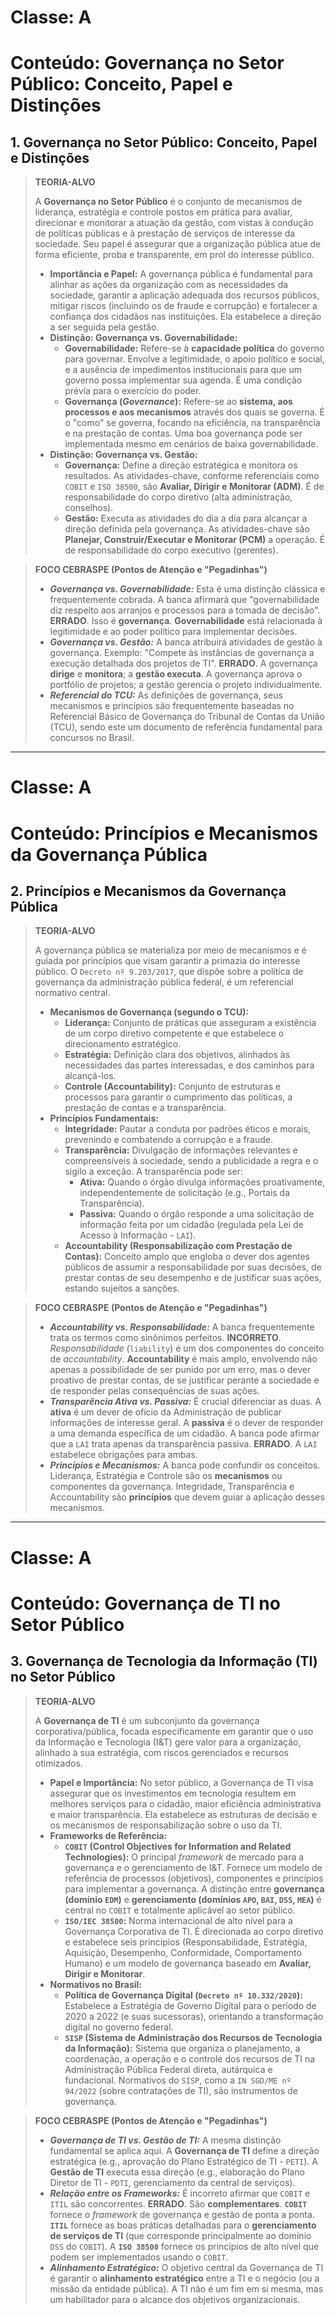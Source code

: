 # Classe: A
# Conteúdo: Governança no Setor Público: Conceito, Papel e Distinções

## 1. Governança no Setor Público: Conceito, Papel e Distinções

> **TEORIA-ALVO**
>
> A **Governança no Setor Público** é o conjunto de mecanismos de liderança, estratégia e controle postos em prática para avaliar, direcionar e monitorar a atuação da gestão, com vistas à condução de políticas públicas e à prestação de serviços de interesse da sociedade. Seu papel é assegurar que a organização pública atue de forma eficiente, proba e transparente, em prol do interesse público.
>
> * **Importância e Papel:** A governança pública é fundamental para alinhar as ações da organização com as necessidades da sociedade, garantir a aplicação adequada dos recursos públicos, mitigar riscos (incluindo os de fraude e corrupção) e fortalecer a confiança dos cidadãos nas instituições. Ela estabelece a direção a ser seguida pela gestão.
> * **Distinção: Governança vs. Governabilidade:**
>     * **Governabilidade:** Refere-se à **capacidade política** do governo para governar. Envolve a legitimidade, o apoio político e social, e a ausência de impedimentos institucionais para que um governo possa implementar sua agenda. É uma condição prévia para o exercício do poder.
>     * **Governança (*Governance*):** Refere-se ao **sistema, aos processos e aos mecanismos** através dos quais se governa. É o "como" se governa, focando na eficiência, na transparência e na prestação de contas. Uma boa governança pode ser implementada mesmo em cenários de baixa governabilidade.
> * **Distinção: Governança vs. Gestão:**
>     * **Governança:** Define a direção estratégica e monitora os resultados. As atividades-chave, conforme referenciais como `COBIT` e `ISO 38500`, são **Avaliar, Dirigir e Monitorar (ADM)**. É de responsabilidade do corpo diretivo (alta administração, conselhos).
>     * **Gestão:** Executa as atividades do dia a dia para alcançar a direção definida pela governança. As atividades-chave são **Planejar, Construir/Executar e Monitorar (PCM)** a operação. É de responsabilidade do corpo executivo (gerentes).

> **FOCO CEBRASPE (Pontos de Atenção e "Pegadinhas")**
>
> * ***Governança vs. Governabilidade:*** Esta é uma distinção clássica e frequentemente cobrada. A banca afirmará que "governabilidade diz respeito aos arranjos e processos para a tomada de decisão". **ERRADO**. Isso é **governança**. **Governabilidade** está relacionada à legitimidade e ao poder político para implementar decisões.
> * ***Governança vs. Gestão:*** A banca atribuirá atividades de gestão à governança. Exemplo: "Compete às instâncias de governança a execução detalhada dos projetos de TI". **ERRADO**. A governança **dirige** e **monitora**; a **gestão executa**. A governança aprova o portfólio de projetos; a gestão gerencia o projeto individualmente.
> * ***Referencial do TCU:*** As definições de governança, seus mecanismos e princípios são frequentemente baseadas no Referencial Básico de Governança do Tribunal de Contas da União (TCU), sendo este um documento de referência fundamental para concursos no Brasil.

---

# Classe: A
# Conteúdo: Princípios e Mecanismos da Governança Pública

## 2. Princípios e Mecanismos da Governança Pública

> **TEORIA-ALVO**
>
> A governança pública se materializa por meio de mecanismos e é guiada por princípios que visam garantir a primazia do interesse público. O `Decreto nº 9.203/2017`, que dispõe sobre a política de governança da administração pública federal, é um referencial normativo central.
>
> * **Mecanismos de Governança (segundo o TCU):**
>     * **Liderança:** Conjunto de práticas que asseguram a existência de um corpo diretivo competente e que estabelece o direcionamento estratégico.
>     * **Estratégia:** Definição clara dos objetivos, alinhados às necessidades das partes interessadas, e dos caminhos para alcançá-los.
>     * **Controle (Accountability):** Conjunto de estruturas e processos para garantir o cumprimento das políticas, a prestação de contas e a transparência.
> * **Princípios Fundamentais:**
>     * **Integridade:** Pautar a conduta por padrões éticos e morais, prevenindo e combatendo a corrupção e a fraude.
>     * **Transparência:** Divulgação de informações relevantes e compreensíveis à sociedade, sendo a publicidade a regra e o sigilo a exceção. A transparência pode ser:
>         * **Ativa:** Quando o órgão divulga informações proativamente, independentemente de solicitação (e.g., Portais da Transparência).
>         * **Passiva:** Quando o órgão responde a uma solicitação de informação feita por um cidadão (regulada pela Lei de Acesso à Informação - `LAI`).
>     * **Accountability (Responsabilização com Prestação de Contas):** Conceito amplo que engloba o dever dos agentes públicos de assumir a responsabilidade por suas decisões, de prestar contas de seu desempenho e de justificar suas ações, estando sujeitos a sanções.

> **FOCO CEBRASPE (Pontos de Atenção e "Pegadinhas")**
>
> * ***Accountability vs. Responsabilidade:*** A banca frequentemente trata os termos como sinônimos perfeitos. **INCORRETO**. *Responsabilidade* (`liability`) é um dos componentes do conceito de *accountability*. **Accountability** é mais amplo, envolvendo não apenas a possibilidade de ser punido por um erro, mas o dever proativo de prestar contas, de se justificar perante a sociedade e de responder pelas consequências de suas ações.
> * ***Transparência Ativa vs. Passiva:*** É crucial diferenciar as duas. A **ativa** é um dever de ofício da Administração de publicar informações de interesse geral. A **passiva** é o dever de responder a uma demanda específica de um cidadão. A banca pode afirmar que a `LAI` trata apenas da transparência passiva. **ERRADO**. A `LAI` estabelece obrigações para ambas.
> * ***Princípios e Mecanismos:*** A banca pode confundir os conceitos. Liderança, Estratégia e Controle são os **mecanismos** ou componentes da governança. Integridade, Transparência e Accountability são **princípios** que devem guiar a aplicação desses mecanismos.

---

# Classe: A
# Conteúdo: Governança de TI no Setor Público

## 3. Governança de Tecnologia da Informação (TI) no Setor Público

> **TEORIA-ALVO**
>
> A **Governança de TI** é um subconjunto da governança corporativa/pública, focada especificamente em garantir que o uso da Informação e Tecnologia (I&T) gere valor para a organização, alinhado à sua estratégia, com riscos gerenciados e recursos otimizados.
>
> * **Papel e Importância:** No setor público, a Governança de TI visa assegurar que os investimentos em tecnologia resultem em melhores serviços para o cidadão, maior eficiência administrativa e maior transparência. Ela estabelece as estruturas de decisão e os mecanismos de responsabilização sobre o uso da TI.
> * **Frameworks de Referência:**
>     * **`COBIT` (Control Objectives for Information and Related Technologies):** O principal *framework* de mercado para a governança e o gerenciamento de I&T. Fornece um modelo de referência de processos (objetivos), componentes e princípios para implementar a governança. A distinção entre **governança (domínio `EDM`)** e **gerenciamento (domínios `APO`, `BAI`, `DSS`, `MEA`)** é central no `COBIT` e totalmente aplicável ao setor público.
>     * **`ISO/IEC 38500`:** Norma internacional de alto nível para a Governança Corporativa de TI. É direcionada ao corpo diretivo e estabelece seis princípios (Responsabilidade, Estratégia, Aquisição, Desempenho, Conformidade, Comportamento Humano) e um modelo de governança baseado em **Avaliar, Dirigir e Monitorar**.
> * **Normativos no Brasil:**
>     * **Política de Governança Digital (`Decreto nº 10.332/2020`):** Estabelece a Estratégia de Governo Digital para o período de 2020 a 2022 (e suas sucessoras), orientando a transformação digital no governo federal.
>     * **`SISP` (Sistema de Administração dos Recursos de Tecnologia da Informação):** Sistema que organiza o planejamento, a coordenação, a operação e o controle dos recursos de TI na Administração Pública Federal direta, autárquica e fundacional. Normativos do `SISP`, como a `IN SGD/ME nº 94/2022` (sobre contratações de TI), são instrumentos de governança.

> **FOCO CEBRASPE (Pontos de Atenção e "Pegadinhas")**
>
> * ***Governança de TI vs. Gestão de TI:*** A mesma distinção fundamental se aplica aqui. A **Governança de TI** define a direção estratégica (e.g., aprovação do Plano Estratégico de TI - `PETI`). A **Gestão de TI** executa essa direção (e.g., elaboração do Plano Diretor de TI - `PDTI`, gerenciamento da central de serviços).
> * ***Relação entre os Frameworks:*** É incorreto afirmar que `COBIT` e `ITIL` são concorrentes. **ERRADO**. São **complementares**. **`COBIT`** fornece o *framework* de governança e gestão de ponta a ponta. **`ITIL`** fornece as boas práticas detalhadas para o **gerenciamento de serviços de TI** (que corresponde principalmente ao domínio `DSS` do `COBIT`). A **`ISO 38500`** fornece os princípios de alto nível que podem ser implementados usando o `COBIT`.
> * ***Alinhamento Estratégico:*** O objetivo central da Governança de TI é garantir o **alinhamento estratégico** entre a TI e o negócio (ou a missão da entidade pública). A TI não é um fim em si mesma, mas um habilitador para o alcance dos objetivos organizacionais.